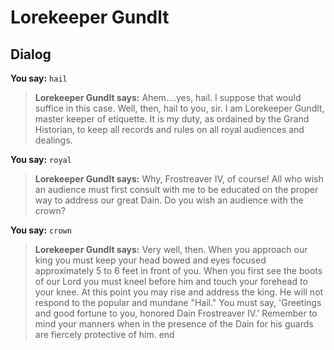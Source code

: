 # Lorekeeper Gundlt
## Dialog

**You say:** `hail`



>**Lorekeeper Gundlt says:** Ahem....yes, hail. I suppose that would suffice in this case. Well, then, hail to you, sir. I am Lorekeeper Gundlt, master keeper of etiquette. It is my duty, as ordained by the Grand Historian, to keep all records and rules on all royal audiences and dealings.

**You say:** `royal`



>**Lorekeeper Gundlt says:** Why, Frostreaver IV, of course! All who wish an audience must first consult with me to be educated on the proper way to address our great Dain. Do you wish an audience with the crown?

**You say:** `crown`



>**Lorekeeper Gundlt says:** Very well, then. When you approach our king you must keep your head bowed and eyes focused approximately 5 to 6 feet in front of you. When you first see the boots of our Lord you must kneel before him and touch your forehead to your knee. At this point you may rise and address the king. He will not respond to the popular and mundane \"Hail.\" You must say, 'Greetings and good fortune to you, honored Dain Frostreaver IV.' Remember to mind your manners when in the presence of the Dain for his guards are fiercely protective of him.
end
